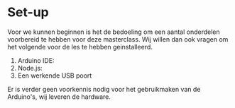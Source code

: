 # Set-up

Voor we kunnen beginnen is het de bedoeling om een aantal onderdelen voorbereid te hebben voor deze masterclass. Wij willen dan ook vragen om het volgende voor de les te hebben geinstalleerd.

1. Arduino IDE: 
2. Node.js: 
3. Een werkende USB poort

Er is verder geen voorkennis nodig voor het gebruikmaken van de Arduino's, wij leveren de hardware.